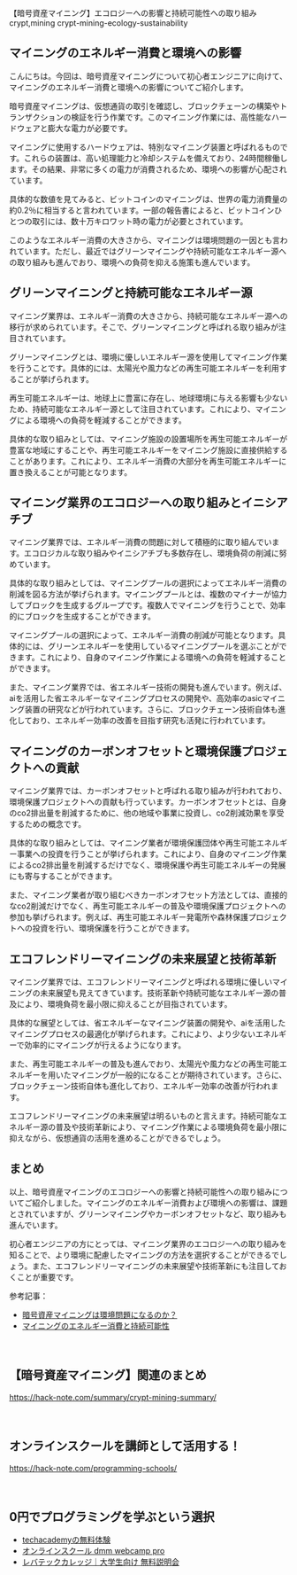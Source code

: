 【暗号資産マイニング】エコロジーへの影響と持続可能性への取り組み
crypt,mining
crypt-mining-ecology-sustainability

## マイニングのエネルギー消費と環境への影響

こんにちは。今回は、暗号資産マイニングについて初心者エンジニアに向けて、マイニングのエネルギー消費と環境への影響についてご紹介します。

暗号資産マイニングは、仮想通貨の取引を確認し、ブロックチェーンの構築やトランザクションの検証を行う作業です。このマイニング作業には、高性能なハードウェアと膨大な電力が必要です。

マイニングに使用するハードウェアは、特別なマイニング装置と呼ばれるものです。これらの装置は、高い処理能力と冷却システムを備えており、24時間稼働します。その結果、非常に多くの電力が消費されるため、環境への影響が心配されています。

具体的な数値を見てみると、ビットコインのマイニングは、世界の電力消費量の約0.2％に相当すると言われています。一部の報告書によると、ビットコインひとつの取引には、数十万キロワット時の電力が必要とされています。

このようなエネルギー消費の大きさから、マイニングは環境問題の一因とも言われています。ただし、最近ではグリーンマイニングや持続可能なエネルギー源への取り組みも進んでおり、環境への負荷を抑える施策も進んでいます。

## グリーンマイニングと持続可能なエネルギー源

マイニング業界は、エネルギー消費の大きさから、持続可能なエネルギー源への移行が求められています。そこで、グリーンマイニングと呼ばれる取り組みが注目されています。

グリーンマイニングとは、環境に優しいエネルギー源を使用してマイニング作業を行うことです。具体的には、太陽光や風力などの再生可能エネルギーを利用することが挙げられます。

再生可能エネルギーは、地球上に豊富に存在し、地球環境に与える影響も少ないため、持続可能なエネルギー源として注目されています。これにより、マイニングによる環境への負荷を軽減することができます。

具体的な取り組みとしては、マイニング施設の設置場所を再生可能エネルギーが豊富な地域にすることや、再生可能エネルギーをマイニング施設に直接供給することがあります。これにより、エネルギー消費の大部分を再生可能エネルギーに置き換えることが可能となります。

## マイニング業界のエコロジーへの取り組みとイニシアチブ

マイニング業界では、エネルギー消費の問題に対して積極的に取り組んでいます。エコロジカルな取り組みやイニシアチブも多数存在し、環境負荷の削減に努めています。

具体的な取り組みとしては、マイニングプールの選択によってエネルギー消費の削減を図る方法が挙げられます。マイニングプールとは、複数のマイナーが協力してブロックを生成するグループです。複数人でマイニングを行うことで、効率的にブロックを生成することができます。

マイニングプールの選択によって、エネルギー消費の削減が可能となります。具体的には、グリーンエネルギーを使用しているマイニングプールを選ぶことができます。これにより、自身のマイニング作業による環境への負荷を軽減することができます。

また、マイニング業界では、省エネルギー技術の開発も進んでいます。例えば、aiを活用した省エネルギーなマイニングプロセスの開発や、高効率のasicマイニング装置の研究などが行われています。さらに、ブロックチェーン技術自体も進化しており、エネルギー効率の改善を目指す研究も活発に行われています。

## マイニングのカーボンオフセットと環境保護プロジェクトへの貢献

マイニング業界では、カーボンオフセットと呼ばれる取り組みが行われており、環境保護プロジェクトへの貢献も行っています。カーボンオフセットとは、自身のco2排出量を削減するために、他の地域や事業に投資し、co2削減効果を享受するための概念です。

具体的な取り組みとしては、マイニング業者が環境保護団体や再生可能エネルギー事業への投資を行うことが挙げられます。これにより、自身のマイニング作業によるco2排出量を削減するだけでなく、環境保護や再生可能エネルギーの発展にも寄与することができます。

また、マイニング業者が取り組むべきカーボンオフセット方法としては、直接的なco2削減だけでなく、再生可能エネルギーの普及や環境保護プロジェクトへの参加も挙げられます。例えば、再生可能エネルギー発電所や森林保護プロジェクトへの投資を行い、環境保護を行うことができます。

## エコフレンドリーマイニングの未来展望と技術革新

マイニング業界では、エコフレンドリーマイニングと呼ばれる環境に優しいマイニングの未来展望も見えてきています。技術革新や持続可能なエネルギー源の普及により、環境負荷を最小限に抑えることが目指されています。

具体的な展望としては、省エネルギーなマイニング装置の開発や、aiを活用したマイニングプロセスの最適化が挙げられます。これにより、より少ないエネルギーで効率的にマイニングが行えるようになります。

また、再生可能エネルギーの普及も進んでおり、太陽光や風力などの再生可能エネルギーを用いたマイニングが一般的になることが期待されています。さらに、ブロックチェーン技術自体も進化しており、エネルギー効率の改善が行われます。

エコフレンドリーマイニングの未来展望は明るいものと言えます。持続可能なエネルギー源の普及や技術革新により、マイニング作業による環境負荷を最小限に抑えながら、仮想通貨の活用を進めることができるでしょう。

## まとめ

以上、暗号資産マイニングのエコロジーへの影響と持続可能性への取り組みについてご紹介しました。マイニングのエネルギー消費および環境への影響は、課題とされていますが、グリーンマイニングやカーボンオフセットなど、取り組みも進んでいます。

初心者エンジニアの方にとっては、マイニング業界のエコロジーへの取り組みを知ることで、より環境に配慮したマイニングの方法を選択することができるでしょう。また、エコフレンドリーマイニングの未来展望や技術革新にも注目しておくことが重要です。

参考記事：
- [暗号資産マイニングは環境問題になるのか？](https://blockchainnews.jp/mining-environmental-issues/)
- [マイニングのエネルギー消費と持続可能性](https://www.coin-view.net/today/green-bitcoin-mining)

　

## 【暗号資産マイニング】関連のまとめ
https://hack-note.com/summary/crypt-mining-summary/

　

## オンラインスクールを講師として活用する！
https://hack-note.com/programming-schools/

　

## 0円でプログラミングを学ぶという選択
- [techacademyの無料体験](//af.moshimo.com/af/c/click?a_id=2612475&amp;p_id=1555&amp;pc_id=2816&amp;pl_id=22706&amp;url=https%3a%2f%2ftechacademy.jp%2fhtmlcss-trial%3futm_source%3dmoshimo%26utm_medium%3daffiliate%26utm_campaign%3dtextad)
- [オンラインスクール dmm webcamp pro](//af.moshimo.com/af/c/click?a_id=2612482&amp;p_id=1363&amp;pc_id=2297&amp;pl_id=39999&amp;guid=on)
- [レバテックカレッジ｜大学生向け 無料説明会](//af.moshimo.com/af/c/click?a_id=4071793&p_id=3198&pc_id=7488&pl_id=41848)

